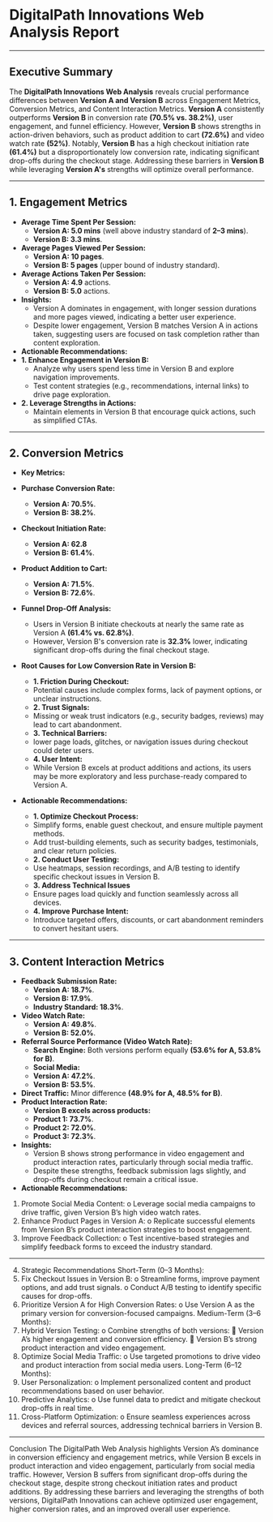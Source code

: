 
# DigitalPath Innovations Web Analysis Report
________________________________________
## Executive Summary
The **DigitalPath Innovations Web Analysis** reveals crucial performance differences between **Version A and Version B** across Engagement Metrics, Conversion Metrics, and Content Interaction Metrics. **Version A** consistently outperforms **Version B** in conversion rate **(70.5% vs. 38.2%)**, user engagement, and funnel efficiency. However, **Version B** shows strengths in action-driven behaviors, such as product addition to cart **(72.6%)** and video watch rate **(52%)**. Notably, **Version B** has a high checkout initiation rate **(61.4%)** but a disproportionately low conversion rate, indicating significant drop-offs during the checkout stage. Addressing these barriers in **Version B** while leveraging **Version A's** strengths will optimize overall performance.
________________________________________
## 1. Engagement Metrics
- **Average Time Spent Per Session:**
  - **Version A: 5.0 mins** (well above industry standard of **2–3 mins**).
  - **Version B: 3.3 mins**.
- **Average Pages Viewed Per Session:**
  - **Version A: 10 pages**.
  - **Version B: 5 pages** (upper bound of industry standard).
- **Average Actions Taken Per Session:**
  - **Version A: 4.9** actions.
  - **Version B: 5.0** actions.
- **Insights:**
  - Version A dominates in engagement, with longer session durations and more pages viewed, indicating a better user experience.
  - Despite lower engagement, Version B matches Version A in actions taken, suggesting users are focused on task completion rather than content exploration.
- **Actionable Recommendations:**
- **1.	Enhance Engagement in Version B:**
  - Analyze why users spend less time in Version B and explore navigation improvements.
  - Test content strategies (e.g., recommendations, internal links) to drive page exploration.
- **2.	Leverage Strengths in Actions:**
  - Maintain elements in Version B that encourage quick actions, such as simplified CTAs.
________________________________________
## 2. Conversion Metrics
- **Key Metrics:**
- **Purchase Conversion Rate:**
  - **Version A: 70.5%**.
  - **Version B: 38.2%**.
- **Checkout Initiation Rate:**
  - **Version A: 62.8**
  - **Version B: 61.4%**.
- **Product Addition to Cart:**
  - **Version A: 71.5%**.
  - **Version B: 72.6%**.
- **Funnel Drop-Off Analysis:**
  - Users in Version B initiate checkouts at nearly the same rate as Version A **(61.4% vs. 62.8%)**.
  - However, Version B's conversion rate is **32.3%** lower, indicating significant drop-offs during the final checkout stage.
    
- **Root Causes for Low Conversion Rate in Version B:**
  - **1.	Friction During Checkout:**
  - Potential causes include complex forms, lack of payment options, or unclear instructions.
  - **2.	Trust Signals:**
  - Missing or weak trust indicators (e.g., security badges, reviews) may lead to cart abandonment.
  - **3.	Technical Barriers:**
  - lower page loads, glitches, or navigation issues during checkout could deter users.
  - **4.	User Intent:**
  - While Version B excels at product additions and actions, its users may be more exploratory and less purchase-ready compared to Version A.
- **Actionable Recommendations:**
  - **1.	Optimize Checkout Process:**
  - Simplify forms, enable guest checkout, and ensure multiple payment methods.
  - Add trust-building elements, such as security badges, testimonials, and clear return policies.
  - **2.	Conduct User Testing:**
  - Use heatmaps, session recordings, and A/B testing to identify specific checkout issues in Version B.
  - **3.	Address Technical Issues**
  - Ensure pages load quickly and function seamlessly across all devices.
  - **4.	Improve Purchase Intent:**
  - Introduce targeted offers, discounts, or cart abandonment reminders to convert hesitant users.
________________________________________
## 3. Content Interaction Metrics
- **Feedback Submission Rate:**
  - **Version A: 18.7%**.
  - **Version B: 17.9%**.
  - **Industry Standard: 18.3%**.
- **Video Watch Rate:**
  - **Version A: 49.8%**.
  - **Version B: 52.0%**.
- **Referral Source Performance (Video Watch Rate):**
  - **Search Engine:** Both versions perform equally **(53.6% for A, 53.8% for B)**.
  - **Social Media:**
  - **Version A: 47.2%**.
  - **Version B: 53.5%**.
- **Direct Traffic:** Minor difference **(48.9% for A, 48.5% for B)**.
- **Product Interaction Rate:**
  - **Version B excels across products:**
  - **Product 1: 73.7%**.
  - **Product 2: 72.0%**.
  - **Product 3: 72.3%**.
- **Insights:**
  - Version B shows strong performance in video engagement and product interaction rates, particularly through social media traffic.
  - Despite these strengths, feedback submission lags slightly, and drop-offs during checkout remain a critical issue.
- **Actionable Recommendations:**
1.	Promote Social Media Content:
o	Leverage social media campaigns to drive traffic, given Version B’s high video watch rates.
2.	Enhance Product Pages in Version A:
o	Replicate successful elements from Version B’s product interaction strategies to boost engagement.
3.	Improve Feedback Collection:
o	Test incentive-based strategies and simplify feedback forms to exceed the industry standard.
________________________________________
4. Strategic Recommendations
Short-Term (0–3 Months):
1.	Fix Checkout Issues in Version B:
o	Streamline forms, improve payment options, and add trust signals.
o	Conduct A/B testing to identify specific causes for drop-offs.
2.	Prioritize Version A for High Conversion Rates:
o	Use Version A as the primary version for conversion-focused campaigns.
Medium-Term (3–6 Months):
1.	Hybrid Version Testing:
o	Combine strengths of both versions:
	Version A’s higher engagement and conversion efficiency.
	Version B’s strong product interaction and video engagement.
2.	Optimize Social Media Traffic:
o	Use targeted promotions to drive video and product interaction from social media users.
Long-Term (6–12 Months):
1.	User Personalization:
o	Implement personalized content and product recommendations based on user behavior.
2.	Predictive Analytics:
o	Use funnel data to predict and mitigate checkout drop-offs in real time.
3.	Cross-Platform Optimization:
o	Ensure seamless experiences across devices and referral sources, addressing technical barriers in Version B.
________________________________________
Conclusion
The DigitalPath Web Analysis highlights Version A’s dominance in conversion efficiency and engagement metrics, while Version B excels in product interaction and video engagement, particularly from social media traffic. However, Version B suffers from significant drop-offs during the checkout stage, despite strong checkout initiation rates and product additions. By addressing these barriers and leveraging the strengths of both versions, DigitalPath Innovations can achieve optimized user engagement, higher conversion rates, and an improved overall user experience.

